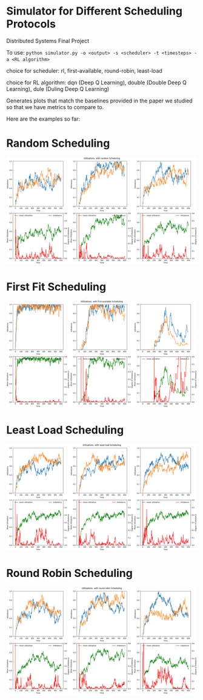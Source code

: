 # Simulator for Different Scheduling Protocols
Distributed Systems Final Project

To use: ```python simulator.py -o <output> -s <scheduler> -t <timesteps> -a <RL algorithm>```

choice for scheduler: rl, first-available, round-robin, least-load
 
choice for RL algorithm: dqn (Deep Q Learning), double (Double Deep Q Learning), dule (Duling Deep Q Learning)

Generates plots that match the baselines provided in the paper we studied so that we have metrics to compare to.

Here are the examples so far:

# Random Scheduling
![Random Scheduling](example_plots/random.png)

# First Fit Scheduling
![First Fit](example_plots/first-available.png)

# Least Load Scheduling
![Least Load](example_plots/least-load.png)

# Round Robin Scheduling
![Round Robin](example_plots/round-robin.png)
